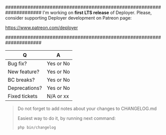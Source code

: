 #####################################################################
I'm working on **first LTS release** of Deployer. 
Please, consider supporting Deployer development on Patreon page: 

   https://www.patreon.com/deployer

#####################################################################


| Q             | A
| ------------- | ---
| Bug fix?      | Yes or No
| New feature?  | Yes or No
| BC breaks?    | Yes or No
| Deprecations? | Yes or No
| Fixed tickets | N/A or xx

> Do not forget to add notes about your changes to CHANGELOG.md
>
> Easiest way to do it, by running next command:
>
>     php bin/changelog
>
